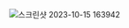 ![스크린샷 2023-10-15 163942](https://github.com/GooDongWoo/algorithm_study/assets/59087923/3f2e96b6-4e1e-464f-aa3d-b84b0824de50)

